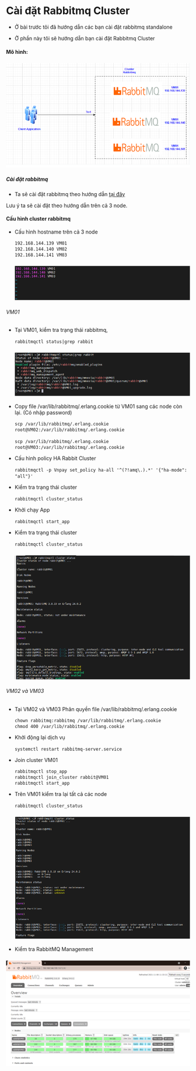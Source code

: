# Cài đặt Rabbitmq Cluster

- Ở bài trước tôi đã hướng dẫn các bạn cài đặt rabbitmq standalone

- Ở phần này tôi sẽ hướng dẫn bạn cài đặt Rabbitmq Cluster

#### Mô hình:

<h3 align="center"><img src="../Images/10.png"></h3>

##### Cài đặt rabbitmq 

- Ta sẽ cài đặt rabbitmq theo hướng dẫn [tại đây](https://github.com/phancong0897/Congphan/blob/master/Rabbitmq/LAB/Install-rabbitmq.md)

Lưu ý ta sẽ cài đặt theo hướng dẫn trên cả 3 node.

#### Cấu hình cluster rabbitmq

- Cấu hình hostname trên cả 3 node

    ```
    192.168.144.139 VM01
    192.168.144.140 VM02
    192.168.144.141 VM03

    ```

    <h3 align="center"><img src="../Images/11.png"></h3>

###### VM01

- Tại VM01, kiểm tra trạng thái rabbitmq, 

    ` rabbitmqctl status|grep rabbit `

    <h3 align="center"><img src="../Images/12.png"></h3>

- Copy file /var/lib/rabbitmq/.erlang.cookie từ VM01 sang các node còn lại. (Có nhập password)

    ```
    scp /var/lib/rabbitmq/.erlang.cookie root@VM02:/var/lib/rabbitmq/.erlang.cookie

    scp /var/lib/rabbitmq/.erlang.cookie root@VM03:/var/lib/rabbitmq/.erlang.cookie

    ```
- Cấu hình policy HA Rabbit Cluster

    ` rabbitmqctl -p Vnpay set_policy ha-all '^(?!amq\.).*' '{"ha-mode": "all"}' `

- Kiểm tra trạng thái cluster

    ` rabbitmqctl cluster_status `

- Khởi chạy App

    ` rabbitmqctl start_app `

- Kiểm tra trạng thái cluster

    ` rabbitmqctl cluster_status `

    <h3 align="center"><img src="../Images/13.png"></h3>

###### VM02 và VM03

- Tại VM02 và VM03 Phân quyền file /var/lib/rabbitmq/.erlang.cookie

    ```
    chown rabbitmq:rabbitmq /var/lib/rabbitmq/.erlang.cookie
    chmod 400 /var/lib/rabbitmq/.erlang.cookie

    ```

- Khởi động lại dịch vụ

    ` systemctl restart rabbitmq-server.service `

- Join cluster VM01

    ```
    rabbitmqctl stop_app
    rabbitmqctl join_cluster rabbit@VM01
    rabbitmqctl start_app

    ```
- Trên VM01 kiểm tra lại tất cả các node

    ` rabbitmqctl cluster_status `

    <h3 align="center"><img src="../Images/14.png"></h3>

- Kiểm tra RabbitMQ Management

<h3 align="center"><img src="../Images/15.png"></h3>
